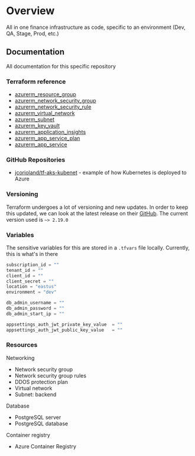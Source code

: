 # Overview

All in one finance infrastructure as code, specific to an environment (Dev, QA, Stage, Prod, etc.)

## Documentation

All documentation for this specific repository

### Terraform reference

- [azurerm_resource_group](https://www.terraform.io/docs/providers/azurerm/r/resource_group.html)
- [azurerm_network_security_group](https://www.terraform.io/docs/providers/azurerm/r/network_security_group.html)
- [azurerm_network_security_rule](https://www.terraform.io/docs/providers/azurerm/r/network_security_rule.html)
- [azurerm_virtual_network](https://www.terraform.io/docs/providers/azurerm/r/virtual_network.html)
- [azurerm_subnet](https://www.terraform.io/docs/providers/azurerm/r/subnet.html)
- [azurerm_key_vault](https://www.terraform.io/docs/providers/azurerm/r/key_vault.html)
- [azurerm_application_insights](https://www.terraform.io/docs/providers/azurerm/r/application_insights.html)
- [azurerm_app_service_plan](https://www.terraform.io/docs/providers/azurerm/r/app_service_plan.html)
- [azurerm_app_service](https://www.terraform.io/docs/providers/azurerm/r/app_service.html)

### GitHub Repositories

- [jcorioland/tf-aks-kubenet](https://github.com/jcorioland/tf-aks-kubenet/blob/master/tf/aks.tf) - example of how Kubernetes is deployed to Azure

### Versioning

Terraform undergoes a lot of versioning and new updates. In order to keep this updated, we can look at the latest release on their [GitHub](https://github.com/terraform-providers/terraform-provider-azurerm). The current version used is `~> 2.19.0`

### Variables

The sensitive variables for this are stored in a `.tfvars` file locally. Currently, this is what's in there

```terraform
subscription_id = ""
tenant_id = ""
client_id = ""
client_secret = ""
location = "eastus"
environment = "dev"

db_admin_username = ""
db_admin_password = ""
db_admin_start_ip = ""

appsettings_auth_jwt_private_key_value  = ""
appsettings_auth_jwt_public_key_value   = ""
```

### Resources

Networking

- Network security group
- Network security group rules
- DDOS protection plan
- Virtual network
- Subnet: backend

Database

- PostgreSQL server
- PostgreSQL database

Container registry

- Azure Container Registry
